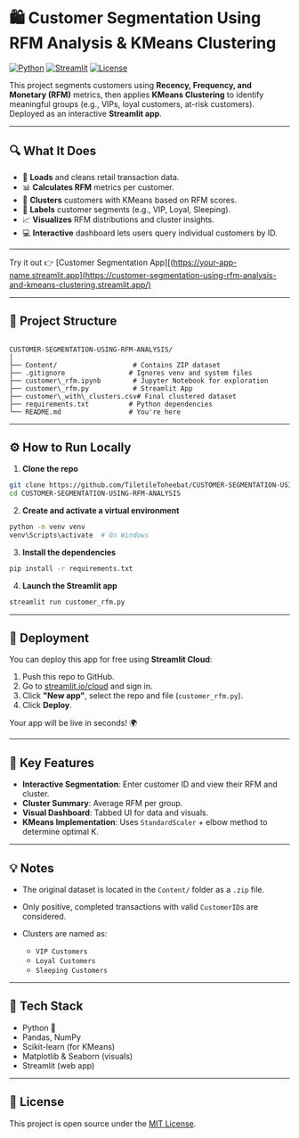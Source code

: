 # 🛍️ Customer Segmentation Using RFM Analysis & KMeans Clustering

[![Python](https://img.shields.io/badge/Python-3.8+-blue.svg)](https://www.python.org/)
[![Streamlit](https://img.shields.io/badge/Built%20with-Streamlit-orange)](https://streamlit.io/)
[![License](https://img.shields.io/badge/License-MIT-green)](LICENSE)

This project segments customers using **Recency, Frequency, and Monetary (RFM)** metrics, then applies **KMeans Clustering** to identify meaningful groups (e.g., VIPs, loyal customers, at-risk customers). Deployed as an interactive **Streamlit app**.

---

## 🔍 What It Does

- 🔄 **Loads** and cleans retail transaction data.
- 📊 **Calculates RFM** metrics per customer.
- 🔢 **Clusters** customers with KMeans based on RFM scores.
- 🧠 **Labels** customer segments (e.g., VIP, Loyal, Sleeping).
- 📈 **Visualizes** RFM distributions and cluster insights.
- 💻 **Interactive** dashboard lets users query individual customers by ID.

---

Try it out 👉 [Customer Segmentation App][(https://your-app-name.streamlit.app](https://customer-segmentation-using-rfm-analysis-and-kmeans-clustering.streamlit.app/)

---

## 📂 Project Structure

```

CUSTOMER-SEGMENTATION-USING-RFM-ANALYSIS/
│
├── Content/                   # Contains ZIP dataset
├── .gitignore                # Ignores venv and system files
├── customer\_rfm.ipynb        # Jupyter Notebook for exploration
├── customer\_rfm.py           # Streamlit App
├── customer\_with\_clusters.csv# Final clustered dataset
├── requirements.txt          # Python dependencies
└── README.md                 # You're here

````

---

## ⚙️ How to Run Locally

1. **Clone the repo**

```bash
git clone https://github.com/TiletileToheebat/CUSTOMER-SEGMENTATION-USING-RFM-ANALYSIS.git
cd CUSTOMER-SEGMENTATION-USING-RFM-ANALYSIS
````

2. **Create and activate a virtual environment**

```bash
python -m venv venv
venv\Scripts\activate  # On Windows
```

3. **Install the dependencies**

```bash
pip install -r requirements.txt
```

4. **Launch the Streamlit app**

```bash
streamlit run customer_rfm.py
```

---

## 🚀 Deployment

You can deploy this app for free using **Streamlit Cloud**:

1. Push this repo to GitHub.
2. Go to [streamlit.io/cloud](https://streamlit.io/cloud) and sign in.
3. Click **"New app"**, select the repo and file (`customer_rfm.py`).
4. Click **Deploy**.

Your app will be live in seconds! 🌍

---

## 📌 Key Features

* **Interactive Segmentation**: Enter customer ID and view their RFM and cluster.
* **Cluster Summary**: Average RFM per group.
* **Visual Dashboard**: Tabbed UI for data and visuals.
* **KMeans Implementation**: Uses `StandardScaler` + elbow method to determine optimal K.

---

## 💡 Notes

* The original dataset is located in the `Content/` folder as a `.zip` file.
* Only positive, completed transactions with valid `CustomerID`s are considered.
* Clusters are named as:

  * `VIP Customers`
  * `Loyal Customers`
  * `Sleeping Customers`

---

## 🧠 Tech Stack

* Python 🐍
* Pandas, NumPy
* Scikit-learn (for KMeans)
* Matplotlib & Seaborn (visuals)
* Streamlit (web app)

---

## 📝 License

This project is open source under the [MIT License](LICENSE).
